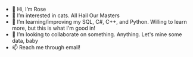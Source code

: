 - 👋 Hi, I’m Rose
- 👀 I’m interested in cats. All Hail Our Masters
- 🌱 I’m learning/improving my SQL, C#, C++, and Python. Willing to learn more, but this is what I'm good in!
- 💞️ I’m looking to collaborate on something. Anything. Let's mine some data, baby
- 📫 Reach me through email!
